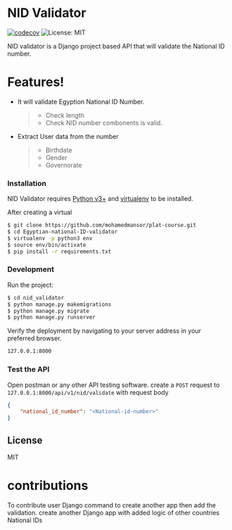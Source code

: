 # NID Validator

[![codecov](https://codecov.io/gh/mohamedmansor/Egyptian-national-ID-validator/branch/main/graph/badge.svg?token=FB8DUJS8L6)](https://codecov.io/gh/mohamedmansor/Egyptian-national-ID-validator)
![License: MIT](https://img.shields.io/badge/License-MIT-green.svg)


NID validator is a  Django project based API that will validate the National ID number.

# Features!
- It will validate Egyption National ID Number.
    > - Check length
    > - Check NID number combonents is valid.
- Extract User data from the number
    > - Birthdate
    > - Gender
    > - Governorate

### Installation

NID Validator requires [Python v3+](https://www.python.org/download/releases/3.0/) and [virtualenv](https://virtualenv.pypa.io/en/latest/) to be installed.

After creating a virtual

```sh
$ git clone https://github.com/mohamedmansor/plat-course.git
$ cd Egyptian-national-ID-validator
$ virtualenv -p python3 env
$ source env/bin/activate
$ pip install -r requirements.txt
```
### Development
Run the project:
```sh
$ cd nid_validator
$ python manage.py makemigrations
$ python manage.py migrate
$ python manage.py runserver
```

Verify the deployment by navigating to your server address in your preferred browser.

```sh
127.0.0.1:8000
```
### Test the API

Open postman or any other API testing software.
create a `POST` request to `127.0.0.1:8000/api/v1/nid/validate`
with request body
```json
{
    "national_id_number": "<National-id-number>"
}
```

License
----

MIT

# contributions
To contribute user Django command to create another app then add the validation. create another Django app with added logic of other countries National IDs

